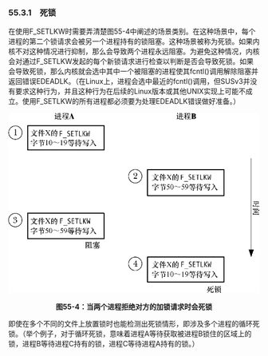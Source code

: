 ### 55.3.1　死锁

在使用F_SETLKW时需要弄清楚图55-4中阐述的场景类别。在这种场景中，每个进程的第二个锁请求会被另一个进程持有的锁阻塞。这种场景被称为死锁。如果内核不对这种情况进行抑制，那么会导致两个进程永远阻塞。为避免这种情况，内核会对通过F_SETLKW发起的每个新锁请求进行检查以判断是否会导致死锁。如果会导致死锁，那么内核就会选中其中一个被阻塞的进程使其fcntl()调用解除阻塞并返回错误EDEADLK。（在Linux上，进程会选中最近的fcntl()调用，但SUSv3并没有要求这种行为，并且这种行为在后续的Linux版本或其他UNIX实现上可能不成立。使用F_SETLKW的所有进程都必须要为处理EDEADLK错误做好准备。）

![1408.png](../images/1408.png)
<center class="my_markdown"><b class="my_markdown">图55-4：当两个进程拒绝对方的加锁请求时会死锁</b></center>

即使在多个不同的文件上放置锁时也能检测出死锁情形，即涉及多个进程的循环死锁。（举个例子，对于循环死锁，意味着进程A等待获取被进程B锁住的区域上的锁，进程B等待进程C持有的锁，进程C等待进程A持有的锁。）

